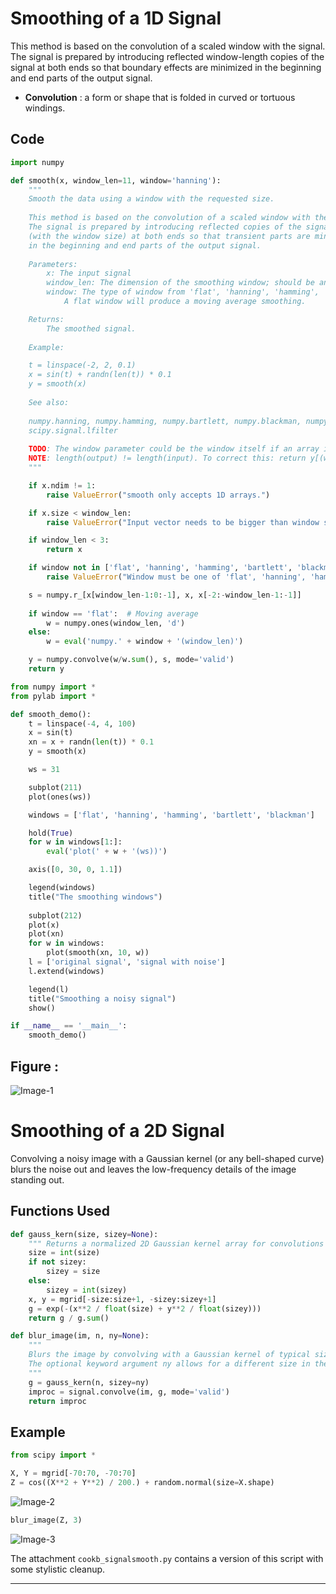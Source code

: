 # Smoothing of a 1D Signal


This method is based on the convolution of a scaled window with the signal. The signal is prepared by introducing reflected window-length copies of the signal at both ends so that boundary effects are minimized in the beginning and end parts of the output signal.

- **Convolution** : a form or shape that is folded in curved or tortuous windings. 

## Code

```python
import numpy

def smooth(x, window_len=11, window='hanning'):
    """
    Smooth the data using a window with the requested size.
    
    This method is based on the convolution of a scaled window with the signal.
    The signal is prepared by introducing reflected copies of the signal 
    (with the window size) at both ends so that transient parts are minimized
    in the beginning and end parts of the output signal.
    
    Parameters:
        x: The input signal 
        window_len: The dimension of the smoothing window; should be an odd integer
        window: The type of window from 'flat', 'hanning', 'hamming', 'bartlett', 'blackman'
            A flat window will produce a moving average smoothing.

    Returns:
        The smoothed signal.
        
    Example:

    t = linspace(-2, 2, 0.1)
    x = sin(t) + randn(len(t)) * 0.1
    y = smooth(x)
    
    See also: 
    
    numpy.hanning, numpy.hamming, numpy.bartlett, numpy.blackman, numpy.convolve
    scipy.signal.lfilter
 
    TODO: The window parameter could be the window itself if an array instead of a string.
    NOTE: length(output) != length(input). To correct this: return y[(window_len/2-1):-(window_len/2)] instead of just y.
    """

    if x.ndim != 1:
        raise ValueError("smooth only accepts 1D arrays.")

    if x.size < window_len:
        raise ValueError("Input vector needs to be bigger than window size.")

    if window_len < 3:
        return x

    if window not in ['flat', 'hanning', 'hamming', 'bartlett', 'blackman']:
        raise ValueError("Window must be one of 'flat', 'hanning', 'hamming', 'bartlett', 'blackman'.")

    s = numpy.r_[x[window_len-1:0:-1], x, x[-2:-window_len-1:-1]]
    
    if window == 'flat':  # Moving average
        w = numpy.ones(window_len, 'd')
    else:
        w = eval('numpy.' + window + '(window_len)')

    y = numpy.convolve(w/w.sum(), s, mode='valid')
    return y
```

```python
from numpy import *
from pylab import *

def smooth_demo():
    t = linspace(-4, 4, 100)
    x = sin(t)
    xn = x + randn(len(t)) * 0.1
    y = smooth(x)

    ws = 31

    subplot(211)
    plot(ones(ws))

    windows = ['flat', 'hanning', 'hamming', 'bartlett', 'blackman']

    hold(True)
    for w in windows[1:]:
        eval('plot(' + w + '(ws))')

    axis([0, 30, 0, 1.1])

    legend(windows)
    title("The smoothing windows")
    
    subplot(212)
    plot(x)
    plot(xn)
    for w in windows:
        plot(smooth(xn, 10, w))
    l = ['original signal', 'signal with noise']
    l.extend(windows)

    legend(l)
    title("Smoothing a noisy signal")
    show()

if __name__ == '__main__':
    smooth_demo()
```
## Figure :

![Image-1](https://scipy-cookbook.readthedocs.io/_static/items/attachments/SignalSmooth/smoothsignal.jpg)

# Smoothing of a 2D Signal

Convolving a noisy image with a Gaussian kernel (or any bell-shaped curve) blurs the noise out and leaves the low-frequency details of the image standing out.

## Functions Used

```python
def gauss_kern(size, sizey=None):
    """ Returns a normalized 2D Gaussian kernel array for convolutions """
    size = int(size)
    if not sizey:
        sizey = size
    else:
        sizey = int(sizey)
    x, y = mgrid[-size:size+1, -sizey:sizey+1]
    g = exp(-(x**2 / float(size) + y**2 / float(sizey)))
    return g / g.sum()

def blur_image(im, n, ny=None):
    """
    Blurs the image by convolving with a Gaussian kernel of typical size n.
    The optional keyword argument ny allows for a different size in the y-direction.
    """
    g = gauss_kern(n, sizey=ny)
    improc = signal.convolve(im, g, mode='valid')
    return improc
```

## Example

```python
from scipy import *

X, Y = mgrid[-70:70, -70:70]
Z = cos((X**2 + Y**2) / 200.) + random.normal(size=X.shape)
```
![Image-2](https://scipy-cookbook.readthedocs.io/_static/items/attachments/SignalSmooth/noisy.png)

```py
blur_image(Z, 3)
```
![Image-3](https://scipy-cookbook.readthedocs.io/_static/items/attachments/SignalSmooth/convolved.png)

The attachment `cookb_signalsmooth.py` contains a version of this script with some stylistic cleanup.


---
